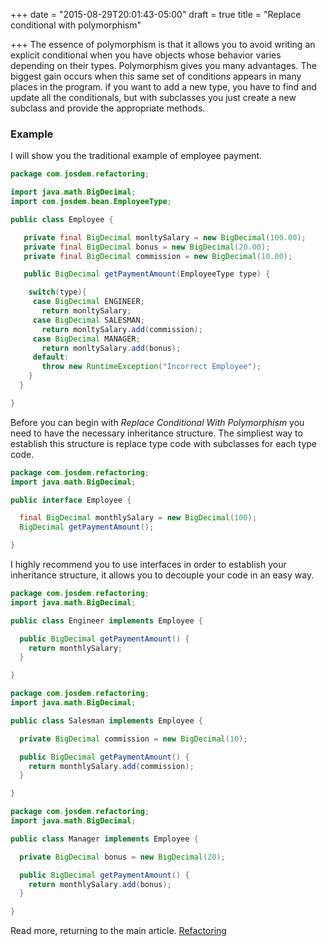 +++
date = "2015-08-29T20:01:43-05:00"
draft = true
title = "Replace conditional with polymorphism"

+++
The essence of polymorphism is that it allows you to avoid writing an explicit conditional when you have objects whose behavior varies depending on their types. Polymorphism gives you many advantages. The biggest gain occurs when this same set of conditions appears in many places in the program. if you want to add a new type, you have to find and update all the conditionals, but with subclasses you just create a new subclass and provide the appropriate methods.

### Example
I will show you the traditional example of employee payment.

```java
package com.josdem.refactoring;

import java.math.BigDecimal;
import com.josdem.bean.EmployeeType;

public class Employee {

   private final BigDecimal monltySalary = new BigDecimal(100.00);
   private final BigDecimal bonus = new BigDecimal(20.00);
   private final BigDecimal commission = new BigDecimal(10.00);

   public BigDecimal getPaymentAmount(EmployeeType type) {

    switch(type){
     case BigDecimal ENGINEER;
       return monltySalary;
     case BigDecimal SALESMAN;
       return monltySalary.add(commission);
     case BigDecimal MANAGER;
       return monltySalary.add(bonus);
     default:
       throw new RuntimeException("Incorrect Employee");
    }
  }

}
```

Before you can begin with *Replace Conditional With Polymorphism* you need to have the necessary inheritance structure. The simpliest way to establish this structure is replace type code with subclasses for each type code.

```java
package com.josdem.refactoring;
import java.math.BigDecimal;

public interface Employee {

  final BigDecimal monthlySalary = new BigDecimal(100);
  BigDecimal getPaymentAmount();

}
```

I highly recommend you to use interfaces in order to establish your inheritance structure, it allows you to decouple your code in an easy way.


```java
package com.josdem.refactoring;
import java.math.BigDecimal;

public class Engineer implements Employee {

  public BigDecimal getPaymentAmount() {
    return monthlySalary;
  }

}

package com.josdem.refactoring;
import java.math.BigDecimal;

public class Salesman implements Employee {

  private BigDecimal commission = new BigDecimal(10);

  public BigDecimal getPaymentAmount() {
    return monthlySalary.add(commission);
  }

}

package com.josdem.refactoring;
import java.math.BigDecimal;

public class Manager implements Employee {

  private BigDecimal bonus = new BigDecimal(20);

  public BigDecimal getPaymentAmount() {
    return monthlySalary.add(bonus);
  }

}
```

Read more, returning to the main article. [Refactoring](/techtalk/refactoring)
